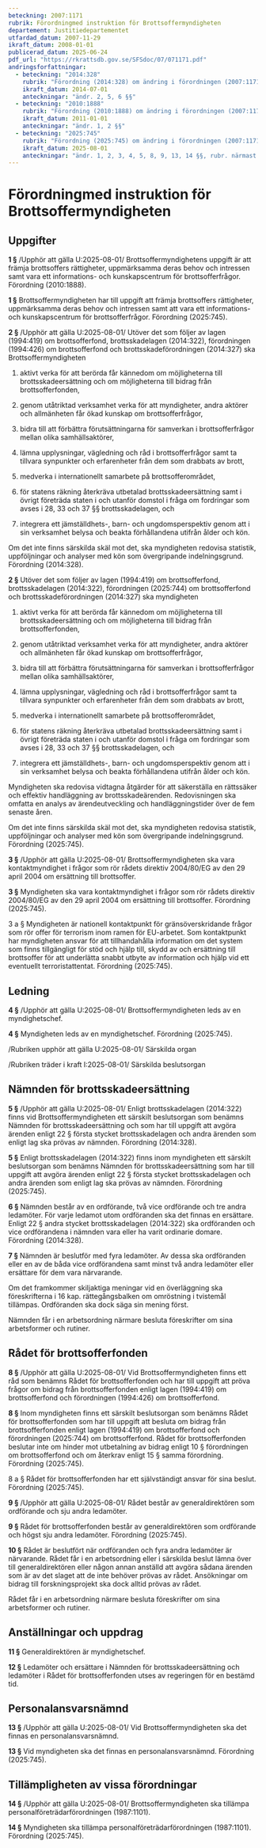 ```yaml
---
beteckning: 2007:1171
rubrik: Förordningmed instruktion för Brottsoffermyndigheten
departement: Justitiedepartementet
utfardad_datum: 2007-11-29
ikraft_datum: 2008-01-01
publicerad_datum: 2025-06-24
pdf_url: "https://rkrattsdb.gov.se/SFSdoc/07/071171.pdf"
andringsforfattningar:
  - beteckning: "2014:328"
    rubrik: "Förordning (2014:328) om ändring i förordningen (2007:1171) med instruktion för Brottsoffermyndigheten"
    ikraft_datum: 2014-07-01
    anteckningar: "ändr. 2, 5, 6 §§"
  - beteckning: "2010:1888"
    rubrik: "Förordning (2010:1888) om ändring i förordningen (2007:1171) med instruktion för Brottsoffermyndigheten"
    ikraft_datum: 2011-01-01
    anteckningar: "ändr. 1, 2 §§"
  - beteckning: "2025:745"
    rubrik: "Förordning (2025:745) om ändring i förordningen (2007:1171) med instruktion för Brottsoffermyndigheten"
    ikraft_datum: 2025-08-01
    anteckningar: "ändr. 1, 2, 3, 4, 5, 8, 9, 13, 14 §§, rubr. närmast efter 4 §; nya 3 a, 8 a §§"
---
```


# Förordningmed instruktion för Brottsoffermyndigheten

## Uppgifter

**1 §** /Upphör att gälla U:2025-08-01/ Brottsoffermyndighetens uppgift är att främja brottsoffers rättigheter, uppmärksamma deras behov och intressen samt vara ett informations- och kunskapscentrum för brottsofferfrågor. Förordning (2010:1888).

**1 §** Brottsoffermyndigheten har till uppgift att främja brottsoffers rättigheter, uppmärksamma deras behov och intressen samt att vara ett informations- och kunskapscentrum för brottsofferfrågor. Förordning (2025:745).

**2 §** /Upphör att gälla U:2025-08-01/ Utöver det som följer av lagen (1994:419) om brottsofferfond, brottsskadelagen (2014:322), förordningen (1994:426) om brottsofferfond och brottsskadeförordningen (2014:327) ska Brottsoffermyndigheten

1. aktivt verka för att berörda får kännedom om möjligheterna till brottsskadeersättning och om möjligheterna till bidrag från brottsofferfonden,

2. genom utåtriktad verksamhet verka för att myndigheter, andra aktörer och allmänheten får ökad kunskap om brottsofferfrågor,

3. bidra till att förbättra förutsättningarna för samverkan i brottsofferfrågor mellan olika samhällsaktörer,

4. lämna upplysningar, vägledning och råd i brottsofferfrågor samt ta tillvara synpunkter och erfarenheter från dem som drabbats av brott,

5. medverka i internationellt samarbete på brottsofferområdet,

6. för statens räkning återkräva utbetalad brottsskadeersättning samt i övrigt företräda staten i och utanför domstol i fråga om fordringar som avses i 28, 33 och 37 §§ brottsskadelagen, och

7. integrera ett jämställdhets-, barn- och ungdomsperspektiv genom att i sin verksamhet belysa och beakta förhållandena utifrån ålder och kön.

Om det inte finns särskilda skäl mot det, ska myndigheten redovisa statistik, uppföljningar och analyser med kön som övergripande indelningsgrund. Förordning (2014:328).

**2 §** Utöver det som följer av lagen (1994:419) om brottsofferfond, brottsskadelagen (2014:322), förordningen (2025:744) om brottsofferfond och brottsskadeförordningen (2014:327) ska myndigheten

1. aktivt verka för att berörda får kännedom om möjligheterna till brottsskadeersättning och om möjligheterna till bidrag från brottsofferfonden,

2. genom utåtriktad verksamhet verka för att myndigheter, andra aktörer och allmänheten får ökad kunskap om brottsofferfrågor,

3. bidra till att förbättra förutsättningarna för samverkan i brottsofferfrågor mellan olika samhällsaktörer,

4. lämna upplysningar, vägledning och råd i brottsofferfrågor samt ta tillvara synpunkter och erfarenheter från dem som drabbats av brott,

5. medverka i internationellt samarbete på brottsofferområdet,

6. för statens räkning återkräva utbetalad brottsskadeersättning samt i övrigt företräda staten i och utanför domstol i fråga om fordringar som avses i 28, 33 och 37 §§ brottsskadelagen, och

7. integrera ett jämställdhets-, barn- och ungdomsperspektiv genom att i sin verksamhet belysa och beakta förhållandena utifrån ålder och kön.

Myndigheten ska redovisa vidtagna åtgärder för att säkerställa en rättssäker och effektiv handläggning av brottsskadeärenden. Redovisningen ska omfatta en analys av ärendeutveckling och handläggningstider över de fem senaste åren.

Om det inte finns särskilda skäl mot det, ska myndigheten redovisa statistik, uppföljningar och analyser med kön som övergripande indelningsgrund. Förordning (2025:745).

**3 §** /Upphör att gälla U:2025-08-01/ Brottsoffermyndigheten ska vara kontaktmyndighet i frågor som rör rådets direktiv 2004/80/EG av den 29 april 2004 om ersättning till brottsoffer.

**3 §** Myndigheten ska vara kontaktmyndighet i frågor som rör rådets direktiv 2004/80/EG av den 29 april 2004 om ersättning till brottsoffer. Förordning (2025:745).

3 a § Myndigheten är nationell kontaktpunkt för gränsöverskridande frågor som rör offer för terrorism inom ramen för EU-arbetet. Som kontaktpunkt har myndigheten ansvar för att tillhandahålla information om det system som finns tillgängligt för stöd och hjälp till, skydd av och ersättning till brottsoffer för att underlätta snabbt utbyte av information och hjälp vid ett eventuellt terroristattentat. Förordning (2025:745).

## Ledning

**4 §** /Upphör att gälla U:2025-08-01/ Brottsoffermyndigheten leds av en myndighetschef.

**4 §** Myndigheten leds av en myndighetschef. Förordning (2025:745).

/Rubriken upphör att gälla U:2025-08-01/ Särskilda organ

/Rubriken träder i kraft I:2025-08-01/ Särskilda beslutsorgan

## Nämnden för brottsskadeersättning

**5 §** /Upphör att gälla U:2025-08-01/ Enligt brottsskadelagen (2014:322) finns vid Brottsoffermyndigheten ett särskilt beslutsorgan som benämns Nämnden för brottsskadeersättning och som har till uppgift att avgöra ärenden enligt 22 § första stycket brottsskadelagen och andra ärenden som enligt lag ska prövas av nämnden. Förordning (2014:328).

**5 §** Enligt brottsskadelagen (2014:322) finns inom myndigheten ett särskilt beslutsorgan som benämns Nämnden för brottsskadeersättning som har till uppgift att avgöra ärenden enligt 22 § första stycket brottsskadelagen och andra ärenden som enligt lag ska prövas av nämnden. Förordning (2025:745).

**6 §** Nämnden består av en ordförande, två vice ordförande och tre andra ledamöter. För varje ledamot utom ordföranden ska det finnas en ersättare. Enligt 22 § andra stycket brottsskadelagen (2014:322) ska ordföranden och vice ordförandena i nämnden vara eller ha varit ordinarie domare. Förordning (2014:328).

**7 §** Nämnden är beslutför med fyra ledamöter. Av dessa ska ordföranden eller en av de båda vice ordförandena samt minst två andra ledamöter eller ersättare för dem vara närvarande.

Om det framkommer skiljaktiga meningar vid en överläggning ska föreskrifterna i 16 kap. rättegångsbalken om omröstning i tvistemål tillämpas. Ordföranden ska dock säga sin mening först.

Nämnden får i en arbetsordning närmare besluta föreskrifter om sina arbetsformer och rutiner.

## Rådet för brottsofferfonden

**8 §** /Upphör att gälla U:2025-08-01/ Vid Brottsoffermyndigheten finns ett råd som benämns Rådet för brottsofferfonden och har till uppgift att pröva frågor om bidrag från brottsofferfonden enligt lagen (1994:419) om brottsofferfond och förordningen (1994:426) om brottsofferfond.

**8 §** Inom myndigheten finns ett särskilt beslutsorgan som benämns Rådet för brottsofferfonden som har till uppgift att besluta om bidrag från brottsofferfonden enligt lagen (1994:419) om brottsofferfond och förordningen (2025:744) om brottsofferfond. Rådet för brottsofferfonden beslutar inte om hinder mot utbetalning av bidrag enligt 10 § förordningen om brottsofferfond och om återkrav enligt 15 § samma förordning. Förordning (2025:745).

8 a § Rådet för brottsofferfonden har ett självständigt ansvar för sina beslut. Förordning (2025:745).

**9 §** /Upphör att gälla U:2025-08-01/ Rådet består av generaldirektören som ordförande och sju andra ledamöter.

**9 §** Rådet för brottsofferfonden består av generaldirektören som ordförande och högst sju andra ledamöter. Förordning (2025:745).

**10 §** Rådet är beslutfört när ordföranden och fyra andra ledamöter är närvarande. Rådet får i en arbetsordning eller i särskilda beslut lämna över till generaldirektören eller någon annan anställd att avgöra sådana ärenden som är av det slaget att de inte behöver prövas av rådet. Ansökningar om bidrag till forskningsprojekt ska dock alltid prövas av rådet.

Rådet får i en arbetsordning närmare besluta föreskrifter om sina arbetsformer och rutiner.

## Anställningar och uppdrag

**11 §** Generaldirektören är myndighetschef.

**12 §** Ledamöter och ersättare i Nämnden för brottsskadeersättning och ledamöter i Rådet för brottsofferfonden utses av regeringen för en bestämd tid.

## Personalansvarsnämnd

**13 §** /Upphör att gälla U:2025-08-01/ Vid Brottsoffermyndigheten ska det finnas en personalansvarsnämnd.

**13 §** Vid myndigheten ska det finnas en personalansvarsnämnd. Förordning (2025:745).

## Tillämpligheten av vissa förordningar

**14 §** /Upphör att gälla U:2025-08-01/ Brottsoffermyndigheten ska tillämpa personalföreträdarförordningen (1987:1101).

**14 §** Myndigheten ska tillämpa personalföreträdarförordningen (1987:1101). Förordning (2025:745).